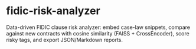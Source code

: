 # fidic-risk-analyzer
Data-driven FIDIC clause risk analyzer: embed case-law snippets, compare against new contracts with cosine similarity (FAISS + CrossEncoder), score risky tags, and export JSON/Markdown reports.
